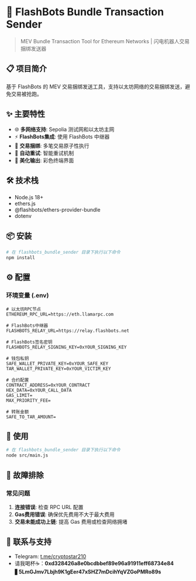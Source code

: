 # 🚀 FlashBots Bundle Transaction Sender

> MEV Bundle Transaction Tool for Ethereum Networks | 闪电机器人交易捆绑发送器

## 📋 项目简介

基于 FlashBots 的 MEV 交易捆绑发送工具，支持以太坊网络的交易捆绑发送，避免交易被抢跑。

## ✨ 主要特性

- 🌐 **多网络支持**: Sepolia 测试网和以太坊主网
- ⚡ **FlashBots集成**: 使用 FlashBots 中继器
- 🎯 **交易捆绑**: 多笔交易原子性执行
- 🔄 **自动重试**: 智能重试机制
- 🎨 **美化输出**: 彩色终端界面

## 🛠️ 技术栈
- Node.js 18+
- ethers.js
- @flashbots/ethers-provider-bundle
- dotenv

## 📦 安装

```bash
# 在 flashbots_bundle_sender 目录下执行以下命令
npm install
```

## ⚙️ 配置

### 环境变量 (.env)

```env
# 以太坊RPC节点
ETHEREUM_RPC_URL=https://eth.llamarpc.com

# FlashBots中继器
FLASHBOTS_RELAY_URL=https://relay.flashbots.net

# FlashBots签名密钥
FLASHBOTS_RELAY_SIGNING_KEY=0xYOUR_SIGNING_KEY

# 钱包私钥
SAFE_WALLET_PRIVATE_KEY=0xYOUR_SAFE_KEY
TAR_WALLET_PRIVATE_KEY=0xYOUR_VICTIM_KEY

# 合约配置
CONTRACT_ADDRESS=0xYOUR_CONTRACT
HEX_DATA=0xYOUR_CALL_DATA
GAS_LIMIT=
MAX_PRIORITY_FEE=

# 转账金额
SAFE_TO_TAR_AMOUNT=
```

## 🚀 使用

```bash
# 在 flashbots_bundle_sender 目录下执行以下命令
node src/main.js
```

## 🔧 故障排除

### 常见问题

1. **连接错误**: 检查 RPC URL 配置
2. **Gas费用错误**: 确保优先费用不大于最大费用
3. **交易未能成功上链**: 提高 Gas 费用或检查网络拥堵

## 💬 联系与支持
- Telegram: [t.me/cryptostar210](https://t.me/cryptostar210)
- 请我喝杯☕：**0xd328426a8e0bcdbbef89e96a91911eff68734e84** ▋**5LmGJmv7Lbjh9K1gEer47xSHZ7mDcihYqVZGoPMRo89s**